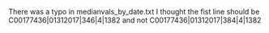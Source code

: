 
There was a typo in medianvals_by_date.txt  I thought the fist line should be C00177436|01312017|346|4|1382    and not C00177436|01312017|384|4|1382

